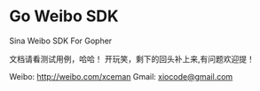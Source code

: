 Go Weibo SDK
========
Sina Weibo SDK For Gopher

文档请看测试用例，哈哈！
开玩笑，剩下的回头补上来,有问题欢迎提！

Weibo: http://weibo.com/xceman
Gmail: xiocode@gmail.com